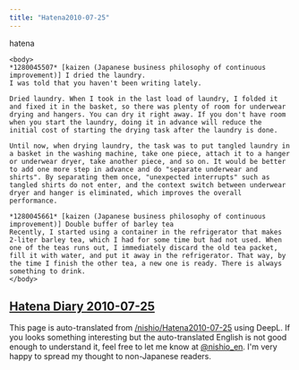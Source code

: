 ```yaml
---
title: "Hatena2010-07-25"
---
```


hatena

```
<body>
*1280045507* [kaizen (Japanese business philosophy of continuous improvement)] I dried the laundry.
I was told that you haven't been writing lately.

Dried laundry. When I took in the last load of laundry, I folded it and fixed it in the basket, so there was plenty of room for underwear drying and hangers. You can dry it right away. If you don't have room when you start the laundry, doing it in advance will reduce the initial cost of starting the drying task after the laundry is done.

Until now, when drying laundry, the task was to put tangled laundry in a basket in the washing machine, take one piece, attach it to a hanger or underwear dryer, take another piece, and so on. It would be better to add one more step in advance and do "separate underwear and shirts". By separating them once, "unexpected interrupts" such as tangled shirts do not enter, and the context switch between underwear dryer and hanger is eliminated, which improves the overall performance.

*1280045661* [kaizen (Japanese business philosophy of continuous improvement)] Double buffer of barley tea
Recently, I started using a container in the refrigerator that makes 2-liter barley tea, which I had for some time but had not used. When one of the teas runs out, I immediately discard the old tea packet, fill it with water, and put it away in the refrigerator. That way, by the time I finish the other tea, a new one is ready. There is always something to drink.
</body>
```


[Hatena Diary 2010-07-25](https://nishiohirokazu.hatenadiary.org/archive/2010/07/25)
---
This page is auto-translated from [/nishio/Hatena2010-07-25](https://scrapbox.io/nishio/Hatena2010-07-25) using DeepL. If you looks something interesting but the auto-translated English is not good enough to understand it, feel free to let me know at [@nishio_en](https://twitter.com/nishio_en). I'm very happy to spread my thought to non-Japanese readers.